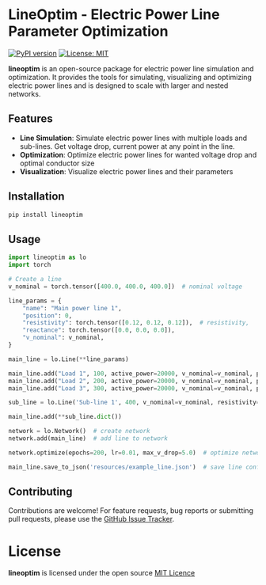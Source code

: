 # LineOptim - Electric Power Line Parameter Optimization

[![PyPI version](https://badge.fury.io/py/lineoptim.svg)](https://badge.fury.io/py/lineoptim) [![License: MIT](https://img.shields.io/badge/License-MIT-yellow.svg)](https://opensource.org/licenses/MIT)

**lineoptim** is an open-source package for electric power line simulation and optimization.
It provides the tools for simulating, visualizing and optimizing electric power lines and is designed to scale with larger and nested networks.

## Features

- **Line Simulation**: Simulate electric power lines with multiple loads and sub-lines. Get voltage drop, current power at any point in the line.
- **Optimization**: Optimize electric power lines for wanted voltage drop and optimal conductor size
- **Visualization**: Visualize electric power lines and their parameters


## Installation
```bash
pip install lineoptim
```

## Usage
```python
import lineoptim as lo
import torch

# Create a line
v_nominal = torch.tensor([400.0, 400.0, 400.0])  # nominal voltage

line_params = {
    "name": "Main power line 1",
    "position": 0,
    "resistivity": torch.tensor([0.12, 0.12, 0.12]),  # resistivity,
    "reactance": torch.tensor([0.0, 0.0, 0.0]),
    "v_nominal": v_nominal,
}

main_line = lo.Line(**line_params)

main_line.add("Load 1", 100, active_power=20000, v_nominal=v_nominal, power_factor=0.9)
main_line.add("Load 2", 200, active_power=20000, v_nominal=v_nominal, power_factor=0.9)
main_line.add("Load 3", 300, active_power=20000, v_nominal=v_nominal, power_factor=0.9)

sub_line = lo.Line('Sub-line 1', 400, v_nominal=v_nominal, resistivity=torch.tensor([0.145, 0.145, 0.145]))

main_line.add(**sub_line.dict())

network = lo.Network()  # create network
network.add(main_line)  # add line to network

network.optimize(epochs=200, lr=0.01, max_v_drop=5.0)  # optimize network on 5% voltage drop at line ends

main_line.save_to_json('resources/example_line.json')  # save line configuration as json
```

## Contributing
Contributions are welcome! For feature requests, bug reports or submitting pull requests, please use the [GitHub Issue Tracker](https://github.com/davidsenoner/lineoptim/issues).

# License
**lineoptim** is licensed under the open source [MIT Licence](https://github.com/davidsenoner/lineoptim/blob/main/LICENCE)

